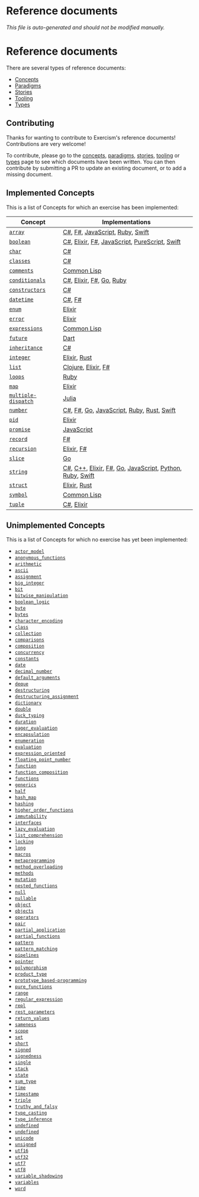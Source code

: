 # Reference documents

_This file is auto-generated and should not be modified manually._

# Reference documents

There are several types of reference documents:

- [Concepts][concepts]
- [Paradigms][paradigms]
- [Stories][stories]
- [Tooling][tooling]
- [Types][types]

## Contributing

Thanks for wanting to contribute to Exercism's reference documents! Contributions are very welcome!

To contribute, please go to the [concepts][concepts], [paradigms][paradigms], [stories][stories], [tooling][tooling] or [types][types] page to see which documents have been written. You can then contribute by submitting a PR to update an existing document, or to add a missing document.

## Implemented Concepts

This is a list of Concepts for which an exercise has been implemented:

| Concept | Implementations |
| - | - |
| [`array`](./types/array.md) | [C#](../languages/csharp/exercises/concept/arrays/.docs/instructions.md), [F#](../languages/fsharp/exercises/concept/arrays/.docs/instructions.md), [JavaScript](../languages/javascript/exercises/concept/arrays/.docs/instructions.md), [Ruby](../languages/ruby/exercises/concept/arrays/.docs/instructions.md), [Swift](../languages/swift/exercises/concept/arrays/.docs/instructions.md) |
| [`boolean`](./types/boolean.md) | [C#](../languages/csharp/exercises/concept/booleans/.docs/instructions.md), [Elixir](../languages/elixir/exercises/concept/booleans/.docs/instructions.md), [F#](../languages/fsharp/exercises/concept/booleans/.docs/instructions.md), [JavaScript](../languages/javascript/exercises/concept/booleans/.docs/instructions.md), [PureScript](../languages/purescript/exercises/concept/booleans/.docs/instructions.md), [Swift](../languages/swift/exercises/concept/conditionals/.docs/instructions.md) |
| [`char`](./types/char.md) | [C#](../languages/csharp/exercises/concept/chars/.docs/instructions.md) |
| [`classes`](./concepts/classes.md) | [C#](../languages/csharp/exercises/concept/classes/.docs/instructions.md) |
| [`comments`](./concepts/comments.md) | [Common Lisp](../languages/common-lisp/exercises/concept/basics/.docs/instructions.md) |
| [`conditionals`](./concepts/conditionals.md) | [C#](../languages/csharp/exercises/concept/numbers/.docs/instructions.md), [Elixir](../languages/elixir/exercises/concept/conditionals/.docs/instructions.md), [F#](../languages/fsharp/exercises/concept/numbers/.docs/instructions.md), [Go](../languages/go/exercises/concept/numbers/.docs/instructions.md), [Ruby](../languages/ruby/exercises/concept/numbers/.docs/instructions.md) |
| [`constructors`](./concepts/constructors.md) | [C#](../languages/csharp/exercises/concept/constructors/.docs/instructions.md) |
| [`datetime`](./types/datetime.md) | [C#](../languages/csharp/exercises/concept/datetimes/.docs/instructions.md), [F#](../languages/fsharp/exercises/concept/datetimes/.docs/instructions.md) |
| [`enum`](./types/enum.md) | [Elixir](../languages/elixir/exercises/concept/enum/.docs/instructions.md) |
| [`error`](./types/error.md) | [Elixir](../languages/elixir/exercises/concept/errors/.docs/instructions.md) |
| [`expressions`](./concepts/expressions.md) | [Common Lisp](../languages/common-lisp/exercises/concept/basics/.docs/instructions.md) |
| [`future`](./types/future.md) | [Dart](../languages/dart/exercises/concept/futures/.docs/instructions.md) |
| [`inheritance`](./concepts/inheritance.md) | [C#](../languages/csharp/exercises/concept/inheritance/.docs/instructions.md) |
| [`integer`](./types/integer.md) | [Elixir](../languages/elixir/exercises/concept/numbers/.docs/instructions.md), [Rust](../languages/rust/exercises/concept/numbers/.docs/instructions.md) |
| [`list`](./types/list.md) | [Clojure](../languages/clojure/exercises/concept/lists/.docs/instructions.md), [Elixir](../languages/elixir/exercises/concept/lists/.docs/instructions.md), [F#](../languages/fsharp/exercises/concept/lists/.docs/instructions.md) |
| [`loops`](./concepts/loops.md) | [Ruby](../languages/ruby/exercises/concept/floating-point-numbers/.docs/instructions.md) |
| [`map`](./types/map.md) | [Elixir](../languages/elixir/exercises/concept/maps/.docs/instructions.md) |
| [`multiple-dispatch`](./concepts/multiple-dispatch.md) | [Julia](../languages/julia/exercises/concept/multiple-dispatch/.docs/instructions.md) |
| [`number`](./types/number.md) | [C#](../languages/csharp/exercises/concept/numbers/.docs/instructions.md), [F#](../languages/fsharp/exercises/concept/numbers/.docs/instructions.md), [Go](../languages/go/exercises/concept/numbers/.docs/instructions.md), [JavaScript](../languages/javascript/exercises/concept/numbers/.docs/instructions.md), [Ruby](../languages/ruby/exercises/concept/numbers/.docs/instructions.md), [Rust](../languages/rust/exercises/concept/numbers/.docs/instructions.md), [Swift](../languages/swift/exercises/concept/numbers/.docs/instructions.md) |
| [`pid`](./types/pid.md) | [Elixir](../languages/elixir/exercises/concept/processes/.docs/instructions.md) |
| [`promise`](./types/promise.md) | [JavaScript](../languages/javascript/exercises/concept/promises/.docs/instructions.md) |
| [`record`](./types/record.md) | [F#](../languages/fsharp/exercises/concept/records/.docs/instructions.md) |
| [`recursion`](./concepts/recursion.md) | [Elixir](../languages/elixir/exercises/concept/recursion/.docs/instructions.md), [F#](../languages/fsharp/exercises/concept/recursion/.docs/instructions.md) |
| [`slice`](./types/slice.md) | [Go](../languages/go/exercises/concept/slices/.docs/instructions.md) |
| [`string`](./types/string.md) | [C#](../languages/csharp/exercises/concept/strings/.docs/instructions.md), [C++](../languages/cpp/exercises/concept/strings/.docs/instructions.md), [Elixir](../languages/elixir/exercises/concept/strings/.docs/instructions.md), [F#](../languages/fsharp/exercises/concept/strings/.docs/instructions.md), [Go](../languages/go/exercises/concept/strings/.docs/instructions.md), [JavaScript](../languages/javascript/exercises/concept/strings/.docs/instructions.md), [Python](../languages/python/exercises/concept/strings/.docs/instructions.md), [Ruby](../languages/ruby/exercises/concept/strings/.docs/instructions.md), [Swift](../languages/swift/exercises/concept/strings/.docs/instructions.md) |
| [`struct`](./types/struct.md) | [Elixir](../languages/elixir/exercises/concept/structs/.docs/instructions.md), [Rust](../languages/rust/exercises/concept/structs/.docs/instructions.md) |
| [`symbol`](./types/symbol.md) | [Common Lisp](../languages/common-lisp/exercises/concept/basics/.docs/instructions.md) |
| [`tuple`](./types/tuple.md) | [C#](../languages/csharp/exercises/concept/tuples/.docs/instructions.md), [Elixir](../languages/elixir/exercises/concept/tuples/.docs/instructions.md) |

## Unimplemented Concepts

This is a list of Concepts for which no exercise has yet been implemented:

- [`actor_model`](./concepts/actor_model.md)
- [`anonymous_functions`](./concepts/anonymous_functions.md)
- [`arithmetic`](./concepts/arithmetic.md)
- [`ascii`](./concepts/ascii.md)
- [`assignment`](./concepts/assignment.md)
- [`big_integer`](./types/big_integer.md)
- [`bit`](./types/bit.md)
- [`bitwise_manipulation`](./concepts/bitwise_manipulation.md)
- [`boolean_logic`](./concepts/boolean_logic.md)
- [`byte`](./types/byte.md)
- [`bytes`](./types/bytes.md)
- [`character_encoding`](./concepts/character_encoding.md)
- [`class`](./types/class.md)
- [`collection`](./types/collection.md)
- [`comparisons`](./concepts/comparisons.md)
- [`composition`](./concepts/composition.md)
- [`concurrency`](./concepts/concurrency.md)
- [`constants`](./concepts/constants.md)
- [`date`](./types/date.md)
- [`decimal_number`](./types/decimal_number.md)
- [`default_arguments`](./concepts/default_arguments.md)
- [`deque`](./types/deque.md)
- [`destructuring`](./concepts/destructuring.md)
- [`destructuring_assignment`](./concepts/destructuring_assignment.md)
- [`dictionary`](./types/dictionary.md)
- [`double`](./types/double.md)
- [`duck_typing`](./concepts/duck_typing.md)
- [`duration`](./types/duration.md)
- [`eager_evaluation`](./concepts/eager_evaluation.md)
- [`encapsulation`](./concepts/encapsulation.md)
- [`enumeration`](./concepts/enumeration.md)
- [`evaluation`](./concepts/evaluation.md)
- [`expression_oriented`](./concepts/expression_oriented.md)
- [`floating_point_number`](./types/floating_point_number.md)
- [`function`](./types/function.md)
- [`function_composition`](./concepts/function_composition.md)
- [`functions`](./concepts/functions.md)
- [`generics`](./concepts/generics.md)
- [`half`](./types/half.md)
- [`hash_map`](./types/hash_map.md)
- [`hashing`](./concepts/hashing.md)
- [`higher_order_functions`](./concepts/higher_order_functions.md)
- [`immutability`](./concepts/immutability.md)
- [`interfaces`](./concepts/interfaces.md)
- [`lazy_evaluation`](./concepts/lazy_evaluation.md)
- [`list_comprehension`](./concepts/list_comprehension.md)
- [`locking`](./concepts/locking.md)
- [`long`](./types/long.md)
- [`macros`](./concepts/macros.md)
- [`metaprogramming`](./concepts/metaprogramming.md)
- [`method_overloading`](./concepts/method_overloading.md)
- [`methods`](./concepts/methods.md)
- [`mutation`](./concepts/mutation.md)
- [`nested_functions`](./concepts/nested_functions.md)
- [`null`](./types/null.md)
- [`nullable`](./types/nullable.md)
- [`object`](./types/object.md)
- [`objects`](./concepts/objects.md)
- [`operators`](./concepts/operators.md)
- [`pair`](./types/pair.md)
- [`partial_application`](./concepts/partial_application.md)
- [`partial_functions`](./concepts/partial_functions.md)
- [`pattern`](./types/pattern.md)
- [`pattern_matching`](./concepts/pattern_matching.md)
- [`pipelines`](./concepts/pipelines.md)
- [`pointer`](./types/pointer.md)
- [`polymorphism`](./concepts/polymorphism.md)
- [`product_type`](./types/product_type.md)
- [`prototype_based-programming`](./concepts/prototype_based-programming.md)
- [`pure_functions`](./concepts/pure_functions.md)
- [`range`](./types/range.md)
- [`regular_expression`](./types/regular_expression.md)
- [`repl`](./concepts/repl.md)
- [`rest_parameters`](./concepts/rest_parameters.md)
- [`return_values`](./concepts/return_values.md)
- [`sameness`](./concepts/sameness.md)
- [`scope`](./concepts/scope.md)
- [`set`](./types/set.md)
- [`short`](./types/short.md)
- [`signed`](./types/signed.md)
- [`signedness`](./concepts/signedness.md)
- [`single`](./types/single.md)
- [`stack`](./types/stack.md)
- [`state`](./concepts/state.md)
- [`sum_type`](./types/sum_type.md)
- [`time`](./types/time.md)
- [`timestamp`](./types/timestamp.md)
- [`triple`](./types/triple.md)
- [`truthy_and_falsy`](./concepts/truthy_and_falsy.md)
- [`type_casting`](./concepts/type_casting.md)
- [`type_inference`](./concepts/type_inference.md)
- [`undefined`](./concepts/undefined.md)
- [`undefined`](./types/undefined.md)
- [`unicode`](./concepts/unicode.md)
- [`unsigned`](./types/unsigned.md)
- [`utf16`](./concepts/utf16.md)
- [`utf32`](./concepts/utf32.md)
- [`utf7`](./concepts/utf7.md)
- [`utf8`](./concepts/utf8.md)
- [`variable_shadowing`](./concepts/variable_shadowing.md)
- [`variables`](./concepts/variables.md)
- [`word`](./types/word.md)

[concepts]: ./concepts/README.md
[paradigms]: ./paradigms/README.md
[stories]: ./stories/README.md
[tooling]: ./tooling/README.md
[types]: ./types/README.md
